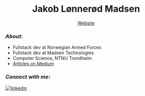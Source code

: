 <h1 align="center">Jakob Lønnerød Madsen</h1>
<div align="center">
    <a href="https://jakoblm.com/" target="_blank">Website</a>
</div>

### _About_:

- Fullstack dev at Norwegian Armed Forces
- Fullstack dev at Madsen Technologies
- Computer Science, NTNU Trondheim
- [Articles on Medium](https://medium.com/@jakob.m)
  
### _Connect with me_:
<a href="https://www.linkedin.com/in/jakoblm/" target="_blank">
    <img src=https://img.shields.io/badge/linkedin-%231E77B5.svg?&style=for-the-badge&logo=linkedin&logoColor=white alt=linkedin style="margin-bottom: 5px;" />
</a>  
